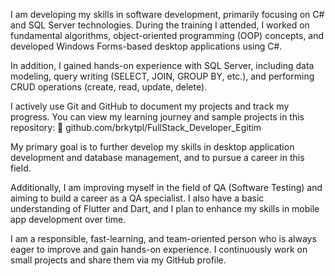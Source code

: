 I am developing my skills in software development, primarily focusing on C# and SQL Server technologies. During the training I attended, I worked on fundamental algorithms, object-oriented programming (OOP) concepts, and developed Windows Forms-based desktop applications using C#.

In addition, I gained hands-on experience with SQL Server, including data modeling, query writing (SELECT, JOIN, GROUP BY, etc.), and performing CRUD operations (create, read, update, delete).

I actively use Git and GitHub to document my projects and track my progress. You can view my learning journey and sample projects in this repository:
🔗 github.com/brkytpl/FullStack_Developer_Egitim

My primary goal is to further develop my skills in desktop application development and database management, and to pursue a career in this field.

Additionally, I am improving myself in the field of QA (Software Testing) and aiming to build a career as a QA specialist. I also have a basic understanding of Flutter and Dart, and I plan to enhance my skills in mobile app development over time.

I am a responsible, fast-learning, and team-oriented person who is always eager to improve and gain hands-on experience. I continuously work on small projects and share them via my GitHub profile.

